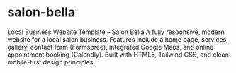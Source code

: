 # salon-bella
Local Business Website Template – Salon Bella  A fully responsive, modern website for a local salon business. Features include a home page, services, gallery, contact form (Formspree), integrated Google Maps, and online appointment booking (Calendly). Built with HTML5, Tailwind CSS, and clean mobile-first design principles.
